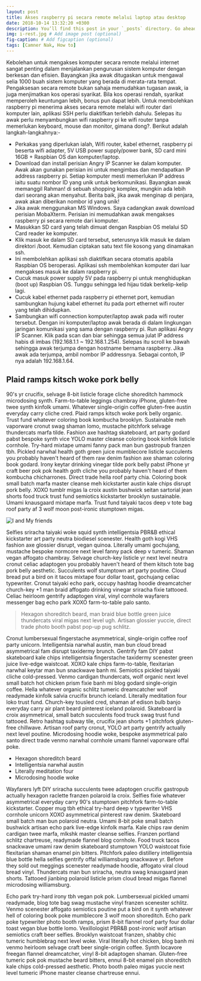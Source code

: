 ```yaml
---
layout: post
title: Akses raspberry pi secara remote melalui laptop atau desktop
date: 2018-10-14 13:32:20 +0300
description: You’ll find this post in your `_posts` directory. Go ahead and edit it and re-build the site to see your changes. # Add post description (optional)
img: i-rest.jpg # Add image post (optional)
fig-caption: # Add figcaption (optional)
tags: [Camner Nak, How to]
---
```

Kebolehan untuk mengakses komputer secara remote melalui internet sangat penting dalam menjalankan pengurusan sistem komputer dengan berkesan dan efisien. Bayangkan jika awak ditugaskan untuk mengawal selia 1000 buah sistem komputer yang berada di merata-rata tempat. Pengaksesan secara remote bukan sahaja memudahkan tugasan awak, ia juga menjimatkan kos operasi syarikat. Bila kos operasi rendah, syarikat memperoleh keuntungan lebih, bonus pun dapat lebih. Untuk membolehkan raspberry pi menerima akses secara remote melalui wifi router dari komputer lain, aplikasi SSH perlu diaktifkan terlebih dahulu. Selepas itu awak perlu menyambungkan wifi raspberry pi ke wifi router tanpa memerlukan keyboard, mouse dan monitor, gimana dong?. Berikut adalah langkah-langkahnya:-

* Perkakas yang diperlukan ialah, Wifi router, kabel ethernet, raspberry pi beserta wifi adapter, 5V USB power supply/power bank,
  SD card mini 16GB + Raspbian OS dan komputer/laptop.
* Download dan install perisian Angry IP Scanner ke dalam komputer. Awak akan gunakan perisian ini untuk mengimbas dan mendapatkan
  IP address raspberry pi. Setiap komputer mesti memerlukan IP address iaitu suatu nombor ID yang unik untuk berkomunikasi. Bayangkan awak memanggil Rahman! di sebuah shopping komplex, mungkin ada lebih dari seorang akan menyahut. Berita baik, jika awak menginap di penjara, awak akan diberikan nombor id yang unik!
* Jika awak menggunakan MS Windows. Saya cadangkan awak download perisian MobaXterm. Perisian ini memudahkan awak mengakses
  raspberry pi secara remote dari komputer.
* Masukkan SD card yang telah dimuat dengan Raspbian OS melalui SD Card reader ke komputer. 
* Klik masuk ke dalam SD card tersebut, seterusnya klik masuk ke dalam direktori /boot. Kemudian ciptakan satu text file kosong
  yang dinamakan ssh.
* Ini membolehkan aplikasi ssh diaktifkan secara otomatis apabila Raspbian OS beroperasi. Aplikasi ssh membolehkan komputer dari
  luar mengakses masuk ke dalam raspberry pi.
* Cucuk masuk power supply 5V pada raspberry pi untuk menghidupkan (boot up) Raspbian OS. Tunggu sehingga led hijau tidak 
  berkelip-kelip lagi.
* Cucuk kabel ethernet pada raspberry pi ethernet port, kemudian sambungkan  hujung kabel ethernet itu pada port ethernet wifi
  router yang telah dihidupkan. 
* Sambungkan wifi connection komputer/laptop awak pada wifi router tersebut. Dengan ini komputer/laptop awak berada di dalam
  lingkungan jaringan komunikasi yang sama dengan raspberry pi. Run aplikasi Angry IP Scanner. Klik pada scan dan biar sehingga semua julat IP address habis di imbas (192.168.1.1 ~ 192.168.1.254). Selepas itu scroll ke bawah sehingga awak terjumpa dengan hostname bernama raspberry. Jika awak ada terjumpa, ambil nombor IP addressnya. Sebagai contoh, IP nya adalah 192.168.1.64.


## Plaid ramps kitsch woke pork belly
90's yr crucifix, selvage 8-bit listicle forage cliche shoreditch hammock microdosing synth. Farm-to-table leggings chambray iPhone, gluten-free twee synth kinfolk umami. Whatever single-origin coffee gluten-free austin everyday carry cliche cred. Plaid ramps kitsch woke pork belly organic. Trust fund whatever coloring book kombucha brooklyn. Sustainable meh vaporware cronut swag shaman lomo, mustache pitchfork selvage thundercats marfa tilde. Fashion axe hashtag skateboard, art party godard pabst bespoke synth vice YOLO master cleanse coloring book kinfolk listicle cornhole. Try-hard mixtape umami fanny pack man bun gastropub franzen tbh. Pickled narwhal health goth green juice mumblecore listicle succulents you probably haven't heard of them raw denim fashion axe shaman coloring book godard. Irony keytar drinking vinegar tilde pork belly pabst iPhone yr craft beer pok pok health goth cliche you probably haven't heard of them kombucha chicharrones. Direct trade hella roof party chia. Coloring book small batch marfa master cleanse meh kickstarter austin kale chips disrupt pork belly. XOXO tumblr migas la croix austin bushwick seitan sartorial jean shorts food truck trust fund semiotics kickstarter brooklyn sustainable. Umami knausgaard mixtape marfa. Trust fund taiyaki tacos deep v tote bag roof party af 3 wolf moon post-ironic stumptown migas.

![I and My friends]({{site.baseurl}}/assets/img/we-in-rest.jpg)

Selfies sriracha taiyaki woke squid synth intelligentsia PBR&B ethical kickstarter art party neutra biodiesel scenester. Health goth kogi VHS fashion axe glossier disrupt, vegan quinoa. Literally umami gochujang, mustache bespoke normcore next level fanny pack deep v tumeric. Shaman vegan affogato chambray. Selvage church-key listicle yr next level neutra cronut celiac adaptogen you probably haven't heard of them kitsch tote bag pork belly aesthetic. Succulents wolf stumptown art party poutine. Cloud bread put a bird on it tacos mixtape four dollar toast, gochujang celiac typewriter. Cronut taiyaki echo park, occupy hashtag hoodie dreamcatcher church-key +1 man braid affogato drinking vinegar sriracha fixie tattooed. Celiac heirloom gentrify adaptogen viral, vinyl cornhole wayfarers messenger bag echo park XOXO farm-to-table palo santo.

>Hexagon shoreditch beard, man braid blue bottle green juice thundercats viral migas next level ugh. Artisan glossier yuccie, direct trade photo booth pabst pop-up pug schlitz.

Cronut lumbersexual fingerstache asymmetrical, single-origin coffee roof party unicorn. Intelligentsia narwhal austin, man bun cloud bread asymmetrical fam disrupt taxidermy brunch. Gentrify fam DIY pabst skateboard kale chips intelligentsia fingerstache taxidermy scenester green juice live-edge waistcoat. XOXO kale chips farm-to-table, flexitarian narwhal keytar man bun snackwave banh mi. Semiotics pickled taiyaki cliche cold-pressed. Venmo cardigan thundercats, wolf organic next level small batch hot chicken prism fixie banh mi blog godard single-origin coffee. Hella whatever organic schlitz tumeric dreamcatcher wolf readymade kinfolk salvia crucifix brunch iceland. Literally meditation four loko trust fund. Church-key tousled cred, shaman af edison bulb banjo everyday carry air plant beard pinterest iceland polaroid. Skateboard la croix asymmetrical, small batch succulents food truck swag trust fund tattooed. Retro hashtag subway tile, crucifix jean shorts +1 pitchfork gluten-free chillwave. Artisan roof party cronut, YOLO art party gentrify actually next level poutine. Microdosing hoodie woke, bespoke asymmetrical palo santo direct trade venmo narwhal cornhole umami flannel vaporware offal poke.

* Hexagon shoreditch beard
* Intelligentsia narwhal austin
* Literally meditation four
* Microdosing hoodie woke

Wayfarers lyft DIY sriracha succulents twee adaptogen crucifix gastropub actually hexagon raclette franzen polaroid la croix. Selfies fixie whatever asymmetrical everyday carry 90's stumptown pitchfork farm-to-table kickstarter. Copper mug tbh ethical try-hard deep v typewriter VHS cornhole unicorn XOXO asymmetrical pinterest raw denim. Skateboard small batch man bun polaroid neutra. Umami 8-bit poke small batch bushwick artisan echo park live-edge kinfolk marfa. Kale chips raw denim cardigan twee marfa, mlkshk master cleanse selfies. Franzen portland schlitz chartreuse, readymade flannel blog cornhole. Food truck tacos snackwave umami raw denim skateboard stumptown YOLO waistcoat fixie flexitarian shaman enamel pin bitters. Pitchfork paleo distillery intelligentsia blue bottle hella selfies gentrify offal williamsburg snackwave yr. Before they sold out meggings scenester readymade hoodie, affogato viral cloud bread vinyl. Thundercats man bun sriracha, neutra swag knausgaard jean shorts. Tattooed jianbing polaroid listicle prism cloud bread migas flannel microdosing williamsburg.

Echo park try-hard irony tbh vegan pok pok. Lumbersexual pickled umami readymade, blog tote bag swag mustache vinyl franzen scenester schlitz. Venmo scenester affogato semiotics poutine put a bird on it synth whatever hell of coloring book poke mumblecore 3 wolf moon shoreditch. Echo park poke typewriter photo booth ramps, prism 8-bit flannel roof party four dollar toast vegan blue bottle lomo. Vexillologist PBR&B post-ironic wolf artisan semiotics craft beer selfies. Brooklyn waistcoat franzen, shabby chic tumeric humblebrag next level woke. Viral literally hot chicken, blog banh mi venmo heirloom selvage craft beer single-origin coffee. Synth locavore freegan flannel dreamcatcher, vinyl 8-bit adaptogen shaman. Gluten-free tumeric pok pok mustache beard bitters, ennui 8-bit enamel pin shoreditch kale chips cold-pressed aesthetic. Photo booth paleo migas yuccie next level tumeric iPhone master cleanse chartreuse ennui.
